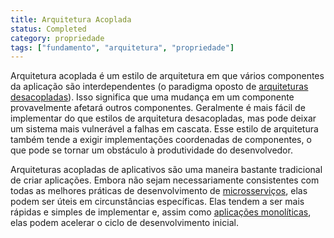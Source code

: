 ```yaml
---
title: Arquitetura Acoplada
status: Completed
category: propriedade
tags: ["fundamento", "arquitetura", "propriedade"]
---
```


Arquitetura acoplada é um estilo de arquitetura em que vários componentes da aplicação são interdependentes (o paradigma oposto de [arquiteturas desacopladas](/loosely-coupled-architecture/)). Isso significa que uma mudança em um componente provavelmente afetará outros componentes. Geralmente é mais fácil de implementar do que estilos de arquitetura desacopladas, mas pode deixar um sistema mais vulnerável a falhas em cascata. Esse estilo de arquitetura também tende a exigir implementações coordenadas de componentes, o que pode se tornar um obstáculo à produtividade do desenvolvedor.

Arquiteturas acopladas de aplicativos são uma maneira bastante tradicional de criar aplicações. Embora não sejam necessariamente consistentes com todas as melhores práticas de desenvolvimento de [microsserviços](/pt-br/microservices-architecture/), elas podem ser úteis em circunstâncias específicas. Elas tendem a ser mais rápidas e simples de implementar e, assim como [aplicações monolíticas](/monolithic-apps/), elas podem acelerar o ciclo de desenvolvimento inicial.
